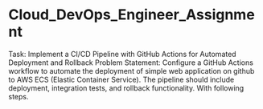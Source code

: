 # Cloud_DevOps_Engineer_Assignment
Task: Implement a CI/CD Pipeline with GitHub Actions for Automated Deployment and Rollback
Problem Statement: Configure a GitHub Actions workflow to automate the deployment of simple web application on github to AWS ECS (Elastic Container Service). The pipeline should include deployment, integration tests, and rollback functionality. With following steps.
